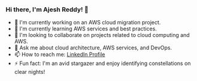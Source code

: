 ### Hi there, I'm Ajesh Reddy! 👋

- 🔭 I'm currently working on an AWS cloud migration project.
- 🌱 I'm currently learning AWS services and best practices.
- 👯 I'm looking to collaborate on projects related to cloud computing and AWS.
- 💬 Ask me about cloud architecture, AWS services, and DevOps.
- 📫 How to reach me: [LinkedIn Profile](https://www.linkedin.com/in/ajeshreddy/)
- ⚡ Fun fact: I'm an avid stargazer and enjoy identifying constellations on clear nights!

